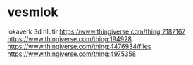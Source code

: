 # vesmlok
lokaverk
3d hlutir
https://www.thingiverse.com/thing:2187167
https://www.thingiverse.com/thing:194928
https://www.thingiverse.com/thing:4476934/files
https://www.thingiverse.com/thing:4975358
